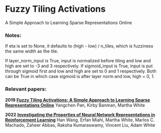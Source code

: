 # Fuzzy Tiling Activations

A Simple Approach to Learning Sparse Representations Online

### Notes:

If eta is set to None, it defaults to (high - low) / n_tiles, which is 
fuzziness the same width as the tile.

If layer_norm_input is True, input is normalized before tiling and low 
and high are set to -3 and 3 respectively. If sigmoid_input is True, 
input is put through sigmoid first and low and high are set to 0 and 1 
respectively. Both can be True in which case sigmoid is after layer norm 
and low, high = 0, 1.

### Relevant papers:

**2019** [**Fuzzy Tiling Activations: A Simple Approach to Learning Sparse Representations Online**](https://arxiv.org/abs/1911.08068)
Yangchen Pan, Kirby Banman, Martha White

**2022** [**Investigating the Properties of Neural Network Representations in Reinforcement Learning**](https://arxiv.org/abs/2203.15955)
Han Wang, Erfan Miahi, Martha White, Marlos C. Machado, Zaheer Abbas, Raksha Kumaraswamy, Vincent Liu, Adam White
